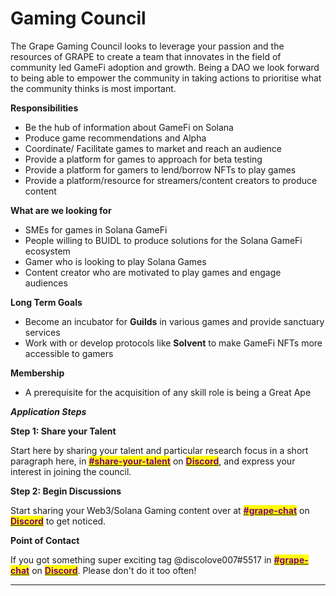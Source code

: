 # Gaming Council

The Grape Gaming Council looks to leverage your passion and the resources of GRAPE to create a team that innovates in the field of community led GameFi adoption and growth. Being a DAO we look forward to being able to empower the community in taking actions to prioritise what the community thinks is most important.

**Responsibilities**

* Be the hub of information about GameFi on Solana
* Produce game recommendations and Alpha&#x20;
* Coordinate/ Facilitate games to market and reach an audience
* Provide a platform for games to approach for beta testing&#x20;
* Provide a platform for gamers to lend/borrow NFTs to play games&#x20;
* Provide a platform/resource for streamers/content creators to produce content

**What are we looking for**

* SMEs for games in Solana GameFi&#x20;
* People willing to BUIDL to produce solutions for the Solana GameFi ecosystem
* Gamer who is looking to play Solana Games
* Content creator who are motivated to play games and engage audiences

**Long Term Goals**

* Become an incubator for **Guilds** in various games and provide sanctuary services&#x20;
* Work with or develop protocols like **Solvent** to make GameFi NFTs more accessible to gamers

**Membership**

* A prerequisite for the acquisition of any skill role is being a Great Ape

_**Application Steps**_

**Step 1: Share your Talent**

Start here by sharing your talent and particular research focus in a short paragraph here, in [<mark style="color:purple;">**#share-your-talent**</mark>](https://discord.gg/Kj6CJKh6H2) on [<mark style="color:purple;">**Discord**</mark>](https://discord.gg/greatape), and express your interest in joining the council.

**Step 2: Begin Discussions**

Start sharing your Web3/Solana Gaming content over at [<mark style="color:purple;">**#grape-chat**</mark>](https://discord.gg/amTprhcNn9) on [<mark style="color:purple;">**Discord**</mark>](https://discord.gg/greatape) to get noticed.

**Point of Contact**

If you got something super exciting tag @discolove007#5517 in [<mark style="color:purple;">**#grape-chat**</mark>](https://discord.gg/amTprhcNn9) on [<mark style="color:purple;">**Discord**</mark>](https://discord.gg/greatape). Please don't do it too often!

***
